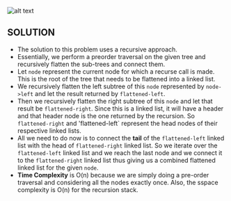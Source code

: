  ![alt text](https://raw.githubusercontent.com/edorado93/CoderChef-Kitchen/master/Images/Flatten-Binary-Tree.png)

## SOLUTION

* The solution to this problem uses a recursive approach. 
* Essentially, we perform a preorder traversal on the given tree and recursively flatten the sub-trees and connect them. 
* Let `node` represent the current node for which a recurse call is made. This is the root of the tree that needs to be flattened into a linked list. 
* We recursively flatten the left subtree of this `node` represented by `node->left` and let the result returned by `flattened-left`.
* Then we recursively flatten the right subtree of this `node` and let that result be `flattened-right`. Since this is a linked list, it will have a header and that header node is the one returned by the recursion. So `flattened-right` and 'flattened-left` represent the head nodes of their respective linked lists. 
* All we need to do now is to connect the **tail** of the `flattened-left` linked list with the head of `flattened-right` linked list. So we iterate over the `flattened-left` linked list and we reach the last node and we connect it to the `flattened-right` linked list thus giving us a combined flattened linked list for the given `node`. 
* **Time Complexity** is O(n) because we are simply doing a pre-order traversal and considering all the nodes exactly once. Also, the sspace complexity is O(n) for the recursion stack.
